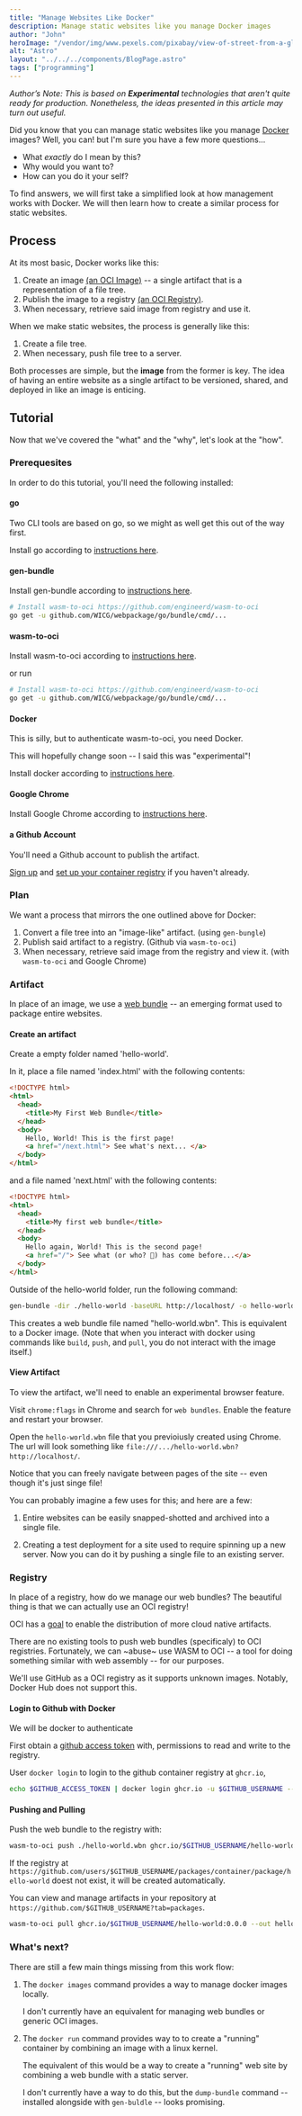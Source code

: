 ```yaml
---
title: "Manage Websites Like Docker"
description: Manage static websites like you manage Docker images
author: "John"
heroImage: "/vendor/img/www.pexels.com/pixabay/view-of-street-from-a-glass-window.jpg"
alt: "Astro"
layout: "../../../components/BlogPage.astro"
tags: ["programming"]
---
```


_Author’s Note: This is based on **Experimental** technologies that aren't quite ready for production. Nonetheless, the ideas presented in this article may turn out useful._

Did you know that you can manage static websites
like you manage [Docker](https://docker.com) images? Well, you can! but I'm sure you have a few more questions...

- What _exactly_ do I mean by this?
- Why would you want to?
- How can you do it your self?

To find answers,
we will first take a simplified look
at how management works with Docker.
We will then learn how to create
a similar process for static websites.

## Process

At its most basic, Docker works like this:

1. Create an image [(an OCI Image)](https://github.com/opencontainers/image-spec)
   -- a single artifact that is a representation of a file tree.
2. Publish the image to a registry [(an OCI Registry)](https://github.com/opencontainers/distribution-spec).
3. When necessary, retrieve said image from registry and use it.

When we make static websites, the process is generally like this:

1. Create a file tree.
2. When necessary, push file tree to a server.

Both processes are simple,
but the **image** from the former is key.
The idea of having an entire website
as a single artifact
to be versioned, shared, and deployed
in like an image is enticing.

## Tutorial

Now that we've covered the "what" and the "why", let's look at the "how".

### Prerequesites

In order to do this tutorial, you'll need the following installed:

#### go

Two CLI tools are based on go,
so we might as well get this
out of the way first.

Install go according to [instructions here](https://golang.org/doc/install).

#### gen-bundle

Install gen-bundle according to [instructions here](https://github.com/WICG/webpackage/tree/main/go/bundle).

```bash
# Install wasm-to-oci https://github.com/engineerd/wasm-to-oci
go get -u github.com/WICG/webpackage/go/bundle/cmd/...
```

#### wasm-to-oci

Install wasm-to-oci according to [instructions here](https://github.com/engineerd/wasm-to-oci).

or run

```bash
# Install wasm-to-oci https://github.com/engineerd/wasm-to-oci
go get -u github.com/WICG/webpackage/go/bundle/cmd/...
```

#### Docker

This is silly,
but to authenticate wasm-to-oci,
you need Docker.

This will hopefully change soon --
I said this was "experimental"!

Install docker according to [instructions here](https://golang.org/doc/install).

#### Google Chrome

Install Google Chrome according to [instructions here](https://www.google.com/chrome/).

#### a Github Account

You'll need a Github account to publish the artifact.

[Sign up](https://github.com/) and
[set up your container registry](https://docs.github.com/en/packages/working-with-a-github-packages-registry/working-with-the-container-registry)
if you haven't already.

### Plan

We want a process
that mirrors the one
outlined above for Docker:

1. Convert a file tree into an "image-like" artifact. (using `gen-bungle`)
2. Publish said artifact to a registry. (Github via `wasm-to-oci`)
3. When necessary, retrieve said image from the registry and view it. (with `wasm-to-oci` and Google Chrome)

### Artifact

In place of an image,
we use a [web bundle](https://web.dev/web-bundles/)
-- an emerging format used to package entire websites.

#### Create an artifact

Create a empty folder named 'hello-world'.

In it, place a file named 'index.html'
with the following contents:

```html
<!DOCTYPE html>
<html>
  <head>
    <title>My First Web Bundle</title>
  </head>
  <body>
    Hello, World! This is the first page!
    <a href="/next.html"> See what's next... </a>
  </body>
</html>
```

and a file named 'next.html'
with the following contents:

```html
<!DOCTYPE html>
<html>
  <head>
    <title>My first web bundle</title>
  </head>
  <body>
    Hello again, World! This is the second page!
    <a href="/"> See what (or who? 🤔) has come before...</a>
  </body>
</html>
```

Outside of the hello-world folder, run the following command:

```bash
gen-bundle -dir ./hello-world -baseURL http://localhost/ -o hello-world.wbn -primaryURL http://localhost/
```

This creates a web bundle file
named "hello-world.wbn".
This is equivalent to a Docker image.
(Note that when you interact with docker
using commands like `build`, `push`, and `pull`,
you do not interact with the image itself.)

#### View Artifact

To view the artifact,
we'll need to enable
an experimental browser feature.

Visit `chrome:flags` in Chrome
and search for `web bundles`.
Enable the feature and restart your browser.

Open the `hello-world.wbn` file
that you previoiusly created using Chrome.
The url will look something like
`file:///.../hello-world.wbn?http://localhost/`.

Notice that you can freely navigate
between pages of the site --
even though it's just singe file!

You can probably imagine
a few uses for this;
and here are a few:

1. Entire websites can be easily snapped-shotted
   and archived into a single file.

2. Creating a test deployment for a site
   used to require spinning up a new server.
   Now you can do it by pushing a single file
   to an existing server.

### Registry

In place of a registry,
how do we manage our web bundles?
The beautiful thing is that
we can actually use an OCI registry!

OCI has a [goal](https://github.com/opencontainers/artifacts)
to enable the distribution
of more cloud native artifacts.

There are no existing tools
to push web bundles (specificaly)
to OCI registries.
Fortunately, we can ~abuse~ use WASM to OCI
-- a tool for doing something
similar with web assembly --
for our purposes.

We'll use GitHub as a OCI registry
as it supports unknown images.
Notably, Docker Hub does not support this.

#### Login to Github with Docker

We will be docker to authenticate

First obtain a
[github access token](https://docs.github.com/en/authentication/keeping-your-account-and-data-secure/creating-a-personal-access-token)
with, permissions to read and write to the registry.

User `docker login` to login to the github container registry at `ghcr.io`,

```bash
echo $GITHUB_ACCESS_TOKEN | docker login ghcr.io -u $GITHUB_USERNAME --password-stdin
```

#### Pushing and Pulling

Push the web bundle to the registry with:

```bash
wasm-to-oci push ./hello-world.wbn ghcr.io/$GITHUB_USERNAME/hello-world:0.0.0
```

If the registry at `https://github.com/users/$GITHUB_USERNAME/packages/container/package/hello-world` doest not exist, it will be created automatically.

You can view and manage artifacts in your repository at `https://github.com/$GITHUB_USERNAME?tab=packages`.

```bash
wasm-to-oci pull ghcr.io/$GITHUB_USERNAME/hello-world:0.0.0 --out hello-world.test.wbn
```

### What's next?

There are still a few main things missing from this work flow:

1. The `docker images` command provides a way to
   manage docker images locally.

   I don't currently have an equivalent
   for managing web bundles
   or generic OCI images.

2. The `docker run` command provides way to
   to create a "running" container
   by combining an image with a linux kernel.

   The equivalent of this would be a way to
   create a "running" web site
   by combining a web bundle with a static server.

   I don't currently have a way to do this,
   but the `dump-bundle` command
   -- installed alongside with `gen-buldle` --
   looks promising.
